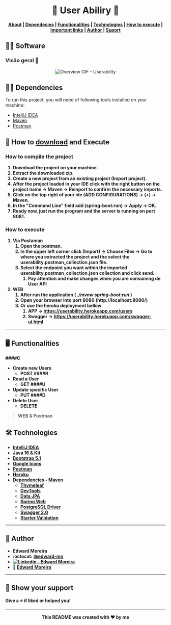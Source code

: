 <p align="center">
  <h1 align="center">💸 User Abiliry 💸</h1>
</p>

<strong>
  <p align="center">
    <a href="#-about">About</a> |
    <a href="#-about">Dependecies</a> |
    <a href="#-functionalities">Functionalities</a> |
    <a href="#-technologies">Technologies</a> |
    <a href="#-how-to-download-and-execute">How to execute</a> | 
    <a href="#-important-links">Important links</a> | 
    <a href="#-author">Author</a> | 
    <a href="#-show-your-support">Suport</a>
  </p>
</strong>

## 👨‍💻 Software

### Visão geral 👀

<p align="center">
  <img src="./path" alt="Overview GIF - Userability"/>
</p>

## 👨‍💻 Dependencies
To run this project, you will need of following tools installed on your machine: 
- [IntelliJ IDEA](https://www.jetbrains.com/idea/)
- [Maven](https://maven.apache.org/)
- [Postman](https://www.postman.com/)

## 👷 How to [download](https://github.com/edward-mn/userability/archive/master.zip) and <b>Execute<b>

### How to compile the project
1. Download the project on your machine.
2. Extract the downloaded zip.
3. Create a new project from an existing project (Import project).
4. After the project loaded in your IDE click with the right button on the project name -> Maven -> Reinport to confirm the necessary imports.
5. Click on the top right of your ide (ADD CONFIGURATIONS) -> (+) -> Maven.
6. In the "Command Line" field add (spring-boot:run) -> Apply -> OK.
7. Ready now, just run the program and the server is running on port 8081.

### How to execute
1. Via Postaman
   1. Open the postman.
   2. In the upper left corner click (Import) -> Choose Files -> Go to where you extracted the project and the select the userability.postman_collection.json file.
   3. Select the endpoint you want within the imported userability.postman_collection.json collection and click send.
       1. Pay attention and make changes when you are consuming de User API
2. WEB
   1. After run the application (<i> ./mvnw spring-boot:run</i> )
   2. Open your browser into port 8080 (http://localhost:8080/)
   3. Or use the heroku deployment bellow
      1. APP -> https://userability.herokuapp.com/users
      2. Swagger -> https://userability.herokuapp.com/swagger-ui.html
 
---

## 🖥 Functionalities

####C
- Create new Users
  - POST
####R
- Read a User
  - GET
####U
- Update specific User
  - PUT
####D
- Delete User
  - DELETE

> WEB & Postman

## 🛠 Technologies
- [IntelliJ IDEA](https://www.jetbrains.com/idea/)
- [Java 16 & Kit](https://www.oracle.com/java/technologies/javase/jdk16-archive-downloads.html)
- [Bootstrap 5.1](https://getbootstrap.com/docs/5.1/getting-started/introduction/)
- [Google Icons](https://fonts.google.com/icons?selected=Material+Icons&icon.query=new)
- [Postman](https://www.postman.com/)
- [Heroku](https://www.heroku.com)
- [Dependencies - Maven](https://mvnrepository.com/artifact/org.springframework.boot/spring-boot-starter)
  - [Thymeleaf](https://www.baeldung.com/spring-boot-crud-thymeleaf)
  - [DevTools](https://www.baeldung.com/spring-boot-devtools)
  - [Data JPA](https://spring.io/projects/spring-data-jpa)
  - [Spring Web](https://docs.spring.io/spring-boot/docs/current/reference/htmlsingle/)
  - [PostgreSQL Driver](https://docs.spring.io/spring-cloud-dataflow/docs/1.1.2.RELEASE/reference/html/configuration-rdbms.html)
  - [Swagger 2.0](https://www.baeldung.com/swagger-2-documentation-for-spring-rest-api)
  - [Starter Validation](https://www.baeldung.com/spring-boot-bean-validation)

---

## 🦹‍ Author

* **Edward Moreira**
* :octocat: [@edward-mn](https://github.com/edward-mn)
* <a href="https://www.linkedin.com/in/edward-moreira-5b3056115/">
    <img alt="Linkedin - Edward Moreira" src="https://img.shields.io/badge/-Edward--Moreira-blue?style=flat-square&logo=Linkedin&logoColor=white&link=https://www.linkedin.com/in/edward-moreira-5b3056115/">
  </a> 
* :rocket: [Edward Moreira](https://app.rocketseat.com.br/me/edward-moreira-do-nascimento-02578)

---

## 🤝 Show your support

Give a ⭐️ if liked or helped you!

***

<strong>
  <p align="center"> This README was created with ❤️ by me </p>
</strong>